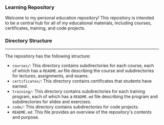 ### Learning Repository

Welcome to my personal education repository! This repository is intended to be a central hub for all of my educational materials, including courses, certificates, training, and code projects.

### Directory Structure
-------------------

The repository has the following structure:

-   `courses/`: This directory contains subdirectories for each course, each of which has a `README.md` file describing the course and subdirectories for lectures, assignments, and exams.
-   `certificates/`: This directory contains certificates that students have earned.
-   `training/`: This directory contains subdirectories for each training program, each of which has a `README.md` file describing the program and subdirectories for slides and exercises.
-   `code/`: This directory contains subdirectories for code projects.
-   `README.md`: This file provides an overview of the repository's contents and purpose.